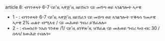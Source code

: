 article 8: ብዓንቀጻት 6-7 ናይ&#39;ዚ ኣዋጅ&#39;ዚ ዘይሽፍን ናይ መሻጣ ወይ ኣገልግሎት ኣታዊ

<ul>
			<li>1 - : ብዓንቀጻት 6-7 ናይ&#39;ዚ ኣዋጅ&#39;ዚ ዘይሽፈን ናይ መሽጣ ወይ ኣገልግሎት ጥቕላሳ ዓመታዊ ኣታዊ 2% ጠልተ ብሚእቲ &#x2F; ናይ መሕወይ ግብሪ ይኽፈለሉ።<ul>
			</ul></li>			<li>2 - : ብመስረት ንኡስ ዓንቀጽ &#x2F;1&#x2F; ናይ&#39;ዚ ዕንቐጽ&#39;ዚ ዝኽፈል ናይ መሕወይ ግብሪ ካብ ብር 30 &#x2F;ሰላሳ&#x2F; ክውሕድ የብሉን።<ul>
			</ul></li></ul>
